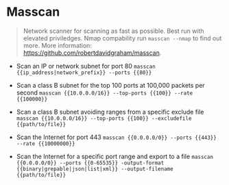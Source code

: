 # Masscan
> Network scanner for scanning as fast as possible.
> Best run with elevated priviledges. Nmap compability run `masscan --nmap` to find out more.
> More information: <https://github.com/robertdavidgraham/masscan>.

- Scan an IP or network subnet for port 80
`masscan {{ip_address|network_prefix}} --ports {{80}}`

- Scan a class B subnet for the top 100 ports at 100,000 packets per second
`masscan {{10.0.0.0/16}} --top-ports {{100}} --rate {{100000}}`

- Scan a class B subnet avoiding ranges from a specific exclude file
`masscan {{10.0.0.0/16}} --top-ports {{100}} --excludefile {{path/to/file}}`

- Scan the Internet for port 443
`masscan {{0.0.0.0/0}} --ports {{443}} --rate {{10000000}}`

- Scan the Internet for a specific port range and export to a file
`masscan {{0.0.0.0/0}} --ports {{0-65535}} -output-format {{binary|grepable|json|list|xml}} --output-filename {{path/to/file}}`
